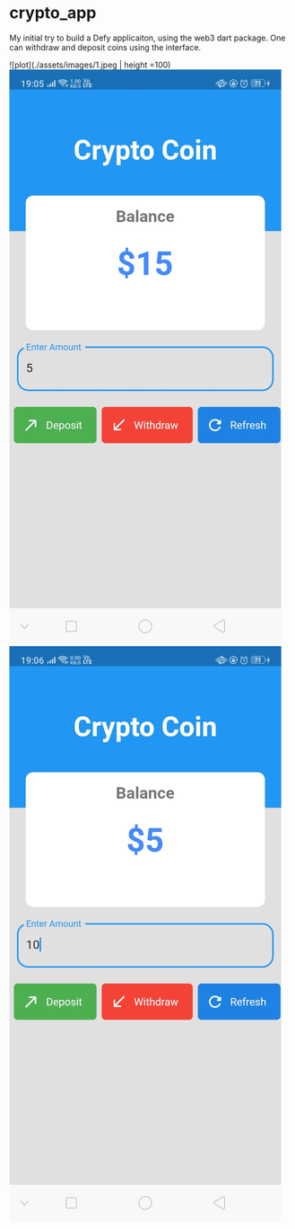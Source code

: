 # crypto_app

My initial try to build a Defy applicaiton, using the web3 dart package.
One can withdraw and deposit coins using the interface.

![plot](./assets/images/1.jpeg | height =100)
![plot](./assets/images/2.jpeg)
![plot](./assets/images/3.jpeg)

